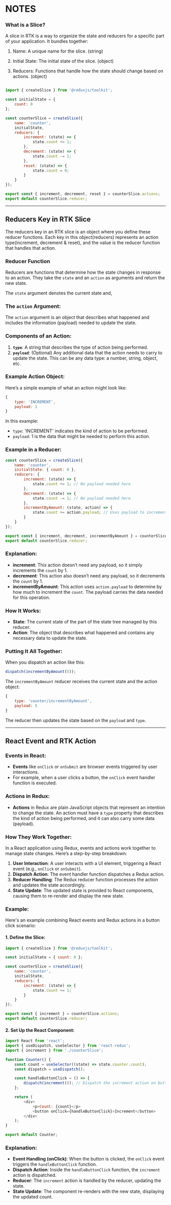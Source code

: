 # **NOTES**

### **What is a Slice?**

A slice in RTK is a way to organize the state and reducers for a specific part of your application. It bundles together:

1. Name: A unique name for the slice. (string)

2. Initial State: The initial state of the slice. (object)

3. Reducers: Functions that handle how the state should change based on actions. (object)

```javascript

import { createSlice } from '@reduxjs/toolkit';

const initialState = {
    count: 0
};

const counterSlice = createSlice({
    name: 'counter',
    initialState,
    reducers: {
        increment: (state) => {
            state.count += 1;
        },
        decrement: (state) => {
            state.count -= 1;
        },
        reset: (state) => {
            state.count = 0;
        }
    }
});

export const { increment, decrement, reset } = counterSlice.actions;
export default counterSlice.reducer;

```
<hr>

## **Reducers Key in RTK Slice**

The reducers key in an RTK slice is an object where you define these reducer functions. Each key in this object(reducers) represents an action type(increment, decrement & reset), and the value is the reducer function that handles that action.


### **Reducer Function**

Reducers are functions that determine how the state changes in response to an action. They take the `state` and an `action` as arguments and return the new state.

The `state` argument denotes the current state and,

### **The `action` Argument:**
The `action` argument is an object that describes what happened and includes the information (payload) needed to update the state.

### **Components of an Action:**
1. **`type`**: A string that describes the type of action being performed. 
2. **`payload`**: (Optional) Any additional data that the action needs to carry to update the state. This can be any data type: a number, string, object, etc.

### **Example Action Object:**
Here’s a simple example of what an action might look like:
```javascript
{
    type: 'INCREMENT',
    payload: 1
}
```
In this example:
- `type`: 'INCREMENT' indicates the kind of action to be performed.
- `payload`: 1 is the data that might be needed to perform this action.

### **Example in a Reducer:**

```javascript
const counterSlice = createSlice({
    name: 'counter',
    initialState: { count: 0 },
    reducers: {
        increment: (state) => {
            state.count += 1; // No payload needed here
        },
        decrement: (state) => {
            state.count -= 1; // No payload needed here
        },
        incrementByAmount: (state, action) => {
            state.count += action.payload; // Uses payload to increment by a specific amount
        }
    }
});

export const { increment, decrement, incrementByAmount } = counterSlice.actions;
export default counterSlice.reducer;
```

### **Explanation:**
- **increment**: This action doesn’t need any payload, so it simply increments the `count` by 1.
- **decrement**: This action also doesn’t need any payload, so it decrements the `count` by 1.
- **incrementByAmount**: This action uses `action.payload` to determine by how much to increment the `count`. The payload carries the data needed for this operation.

### **How It Works:**
- **State**: The current state of the part of the state tree managed by this reducer.
- **Action**: The object that describes what happened and contains any necessary data to update the state.

### **Putting It All Together:**
When you dispatch an action like this:
```javascript
dispatch(incrementByAmount(5));
```
The `incrementByAmount` reducer receives the current state and the action object:
```javascript
{
    type: 'counter/incrementByAmount',
    payload: 5
}
```
The reducer then updates the state based on the `payload` and `type`.

<hr>

## **React Event and RTK Action**

### **Events in React:**
- **Events** like `onClick` or `onSubmit` are browser events triggered by user interactions.
- For example, when a user clicks a button, the `onClick` event handler function is executed.

### **Actions in Redux:**
- **Actions** in Redux are plain JavaScript objects that represent an intention to change the state. An action must have a `type` property that describes the kind of action being performed, and it can also carry some data (payload).

### **How They Work Together:**
In a React application using Redux, events and actions work together to manage state changes. Here’s a step-by-step breakdown:

1. **User Interaction**: A user interacts with a UI element, triggering a React event (e.g., `onClick` or `onSubmit`).
2. **Dispatch Action**: The event handler function dispatches a Redux action.
3. **Reducer Handling**: The Redux reducer function processes the action and updates the state accordingly.
4. **State Update**: The updated state is provided to React components, causing them to re-render and display the new state.

### **Example:**
Here's an example combining React events and Redux actions in a button click scenario:

#### **1. Define the Slice:**
```javascript
import { createSlice } from '@reduxjs/toolkit';

const initialState = { count: 0 };

const counterSlice = createSlice({
    name: 'counter',
    initialState,
    reducers: {
        increment: (state) => {
            state.count += 1;
        }
    }
});

export const { increment } = counterSlice.actions;
export default counterSlice.reducer;
```

#### **2. Set Up the React Component:**
```javascript
import React from 'react';
import { useDispatch, useSelector } from 'react-redux';
import { increment } from './counterSlice';

function Counter() {
    const count = useSelector((state) => state.counter.count);
    const dispatch = useDispatch();

    const handleButtonClick = () => {
        dispatch(increment()); // Dispatch the increment action on button click
    };

    return (
        <div>
            <p>Count: {count}</p>
            <button onClick={handleButtonClick}>Increment</button>
        </div>
    );
}

export default Counter;
```

### **Explanation:**
- **Event Handling (onClick)**: When the button is clicked, the `onClick` event triggers the `handleButtonClick` function.
- **Dispatch Action**: Inside the `handleButtonClick` function, the `increment` action is dispatched.
- **Reducer**: The `increment` action is handled by the reducer, updating the state.
- **State Update**: The component re-renders with the new state, displaying the updated count.
